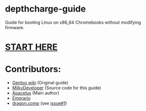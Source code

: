 # depthcharge-guide
Guide for booting Linux on x86_64 Chromebooks without modifying firmware.

# [START HERE](https://github.com/eupnea-linux-backup/depthcharge-guide/wiki/Preamble)

# Contributors:
* [Gentoo wiki](https://wiki.gentoo.org/wiki/Creating_bootable_media_for_depthcharge_based_devices) (Original guide)
* [MilkyDeveloper](https://github.com/MilkyDeveloper) (Source code for this guide)
* [Apacelus](https://github.com/Apacelus) (Main author)
* [Emprario](https://github.com/Emprario)
* [dragon.comp](https://github.com/enter-dragon) (see [issue#1](https://github.com/eupnea-linux-backup/depthcharge-guide/issues/1))
